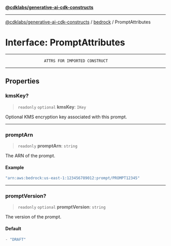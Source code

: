 [**@cdklabs/generative-ai-cdk-constructs**](../../../../README.md)

***

[@cdklabs/generative-ai-cdk-constructs](../../../../README.md) / [bedrock](../README.md) / PromptAttributes

# Interface: PromptAttributes

***************************************************************************
                     ATTRS FOR IMPORTED CONSTRUCT
***************************************************************************

## Properties

### kmsKey?

> `readonly` `optional` **kmsKey**: `IKey`

Optional KMS encryption key associated with this prompt.

***

### promptArn

> `readonly` **promptArn**: `string`

The ARN of the prompt.

#### Example

```ts
"arn:aws:bedrock:us-east-1:123456789012:prompt/PROMPT12345"
```

***

### promptVersion?

> `readonly` `optional` **promptVersion**: `string`

The version of the prompt.

#### Default

```ts
- "DRAFT"
```
